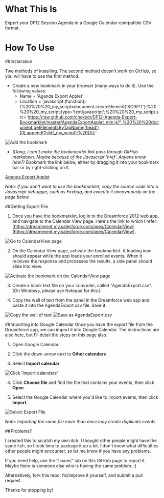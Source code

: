 What This Is
============

Export your DF12 Session Agenda in a Google Calendar-compatible CSV format.



How To Use
==========


##Installation

Two methods of installing. The second method doesn't work on GitHub, so you will have to use the first method.

- Create a new bookmark in your browser (many ways to do it). Use the following values:
    - Name = 'Agenda Export Applet'
    - Location = 'javascript:(function(){%20%20%20_my_script=document.createElement('SCRIPT');%20%20%20_my_script.type='text/javascript';%20%20%20_my_script.src='https://raw.github.com/chexxor/DF12-Agenda-Export-Bookmarklet/master/AgendaExportApplet_min.js?';%20%20%20document.getElementsByTagName('head')[0].appendChild(_my_script);%20})();'

![Add the bookmark](https://raw.github.com/chexxor/DF12-Agenda-Export-Bookmarklet/master/images/AddBookmark.png "Add Bookmark")

- *(Dang, I can't make the bookmarklet link pass through GitHub markdown. Maybe because of the Javascript 'href'. Anyone know how?)* Bookmark the link below, either by dragging it into your bookmark bar or by right-clicking on it.

<a href="javascript:function(){%20%20%20_my_script=document.createElement('SCRIPT');%20%20%20_my_script.type='text/javascript';%20%20%20_my_script.src='https://raw.github.com/chexxor/DF12-Agenda-Export-Bookmarklet/master/AgendaExportApplet_min.js?';%20%20%20document.getElementsByTagName('head')[0].appendChild(_my_script);%20})();">Agenda Export Applet</a>

*Note: If you don't want to use the bookmarklet, copy the source code into a Javascript debugger, such as Firebug, and execute it anonymously on the page below.*


##Getting Export File
1. Once you have the bookmarklet, log in to the Dreamforce 2012 web app, and navigate to the Calendar View page. Here's the link to which I refer: [https://dreamevent.my.salesforce.com/apex/CalendarView](https://dreamevent.my.salesforce.com/apex/CalendarView).

![Go to CalendarView page](https://raw.github.com/chexxor/DF12-Agenda-Export-Bookmarklet/master/images/CalendarView.png "Go to CalendarView page")

2. On the Calendar View page, activate the bookmarklet. A loading icon should appear while the app loads your enrolled events. When it receives the response and processes the results, a side panel should slide into view.

![Activate the bookmark on the CalendarView page](https://raw.github.com/chexxor/DF12-Agenda-Export-Bookmarklet/master/images/BookmarkInBar.png "Activate the Bookmark")

3. Create a blank text file on your computer, called "AgendaExport.csv". (On Windows, please use Notepad for this.)

4. Copy the wall of text from the panel in the Dreamforce web app and paste it into the AgendaExport.csv file. Save it.

![Copy the wall of text](https://raw.github.com/chexxor/DF12-Agenda-Export-Bookmarklet/master/images/images/SelectText.png "Select wall of text")
![Save as AgendaExport.csv](https://raw.github.com/chexxor/DF12-Agenda-Export-Bookmarklet/master/images/AgendaExportFile.png "Save as AgendaExport.csv file")


##Importing into Google Calendar
Once you have the export file from the Dreamforce app, we can import it into Google Calendar. The instructions are also [here](http://support.google.com/calendar/bin/answer.py?hl=en&answer=37118), but I'll detail the steps on this page also.

1. Open Google Calendar.

2. Click the down-arrow next to **Other calendars**

3. Select **Import calendar**

![Click 'Import calendars'](https://raw.github.com/chexxor/DF12-Agenda-Export-Bookmarklet/master/images/images/SelectImport.png "Select 'Import calenders'")

4. Click **Choose file** and find the file that contains your events, then click **Open**.

5. Select the Google Calendar where you'd like to import events, then click **Import**.

![Select Export File](https://raw.github.com/chexxor/DF12-Agenda-Export-Bookmarklet/master/images/SelectExportFile.png "Select AgendaExport.csv and click 'Import'")

*Note: Importing the same file more than once may create duplicate events.*


##Problems?

I created this to scratch my own itch. I thought other people might have the same itch, so I took time to package it up a bit. I don't know what difficulties other people might encounter, so let me know if you have any problems.

If you need help, use the "Issues" tab on this GitHub page to report it. Maybe there is someone else who is having the same problem. :)

Alternatively, fork this repo, fix/improve it yourself, and submit a pull request.

Thanks for stopping by!




